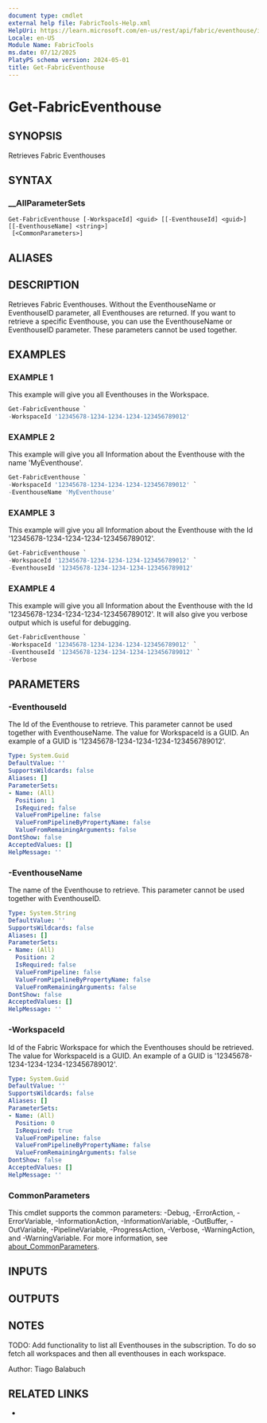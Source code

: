 ```yaml
---
document type: cmdlet
external help file: FabricTools-Help.xml
HelpUri: https://learn.microsoft.com/en-us/rest/api/fabric/eventhouse/items/list-eventhouses?tabs=HTTP
Locale: en-US
Module Name: FabricTools
ms.date: 07/12/2025
PlatyPS schema version: 2024-05-01
title: Get-FabricEventhouse
---
```


# Get-FabricEventhouse

## SYNOPSIS

Retrieves Fabric Eventhouses

## SYNTAX

### __AllParameterSets

```
Get-FabricEventhouse [-WorkspaceId] <guid> [[-EventhouseId] <guid>] [[-EventhouseName] <string>]
 [<CommonParameters>]
```

## ALIASES

## DESCRIPTION

Retrieves Fabric Eventhouses.
Without the EventhouseName or EventhouseID parameter, all Eventhouses are returned.
If you want to retrieve a specific Eventhouse, you can use the EventhouseName or EventhouseID parameter.
These
parameters cannot be used together.

## EXAMPLES

### EXAMPLE 1

This example will give you all Eventhouses in the Workspace.

```powershell
Get-FabricEventhouse `
-WorkspaceId '12345678-1234-1234-1234-123456789012'
```

### EXAMPLE 2

This example will give you all Information about the Eventhouse with the name 'MyEventhouse'.

```powershell
Get-FabricEventhouse `
-WorkspaceId '12345678-1234-1234-1234-123456789012' `
-EventhouseName 'MyEventhouse'
```

### EXAMPLE 3

This example will give you all Information about the Eventhouse with the Id '12345678-1234-1234-1234-123456789012'.

```powershell
Get-FabricEventhouse `
-WorkspaceId '12345678-1234-1234-1234-123456789012' `
-EventhouseId '12345678-1234-1234-1234-123456789012'
```

### EXAMPLE 4

This example will give you all Information about the Eventhouse with the Id '12345678-1234-1234-1234-123456789012'. It will also give you verbose output which is useful for debugging.

```powershell
Get-FabricEventhouse `
-WorkspaceId '12345678-1234-1234-1234-123456789012' `
-EventhouseId '12345678-1234-1234-1234-123456789012' `
-Verbose
```

## PARAMETERS

### -EventhouseId

The Id of the Eventhouse to retrieve.
This parameter cannot be used together with EventhouseName.
The value for WorkspaceId is a GUID.
An example of a GUID is '12345678-1234-1234-1234-123456789012'.

```yaml
Type: System.Guid
DefaultValue: ''
SupportsWildcards: false
Aliases: []
ParameterSets:
- Name: (All)
  Position: 1
  IsRequired: false
  ValueFromPipeline: false
  ValueFromPipelineByPropertyName: false
  ValueFromRemainingArguments: false
DontShow: false
AcceptedValues: []
HelpMessage: ''
```

### -EventhouseName

The name of the Eventhouse to retrieve.
This parameter cannot be used together with EventhouseID.

```yaml
Type: System.String
DefaultValue: ''
SupportsWildcards: false
Aliases: []
ParameterSets:
- Name: (All)
  Position: 2
  IsRequired: false
  ValueFromPipeline: false
  ValueFromPipelineByPropertyName: false
  ValueFromRemainingArguments: false
DontShow: false
AcceptedValues: []
HelpMessage: ''
```

### -WorkspaceId

Id of the Fabric Workspace for which the Eventhouses should be retrieved.
The value for WorkspaceId is a GUID.
An example of a GUID is '12345678-1234-1234-1234-123456789012'.

```yaml
Type: System.Guid
DefaultValue: ''
SupportsWildcards: false
Aliases: []
ParameterSets:
- Name: (All)
  Position: 0
  IsRequired: true
  ValueFromPipeline: false
  ValueFromPipelineByPropertyName: false
  ValueFromRemainingArguments: false
DontShow: false
AcceptedValues: []
HelpMessage: ''
```

### CommonParameters

This cmdlet supports the common parameters: -Debug, -ErrorAction, -ErrorVariable,
-InformationAction, -InformationVariable, -OutBuffer, -OutVariable, -PipelineVariable,
-ProgressAction, -Verbose, -WarningAction, and -WarningVariable. For more information, see
[about_CommonParameters](https://go.microsoft.com/fwlink/?LinkID=113216).

## INPUTS

## OUTPUTS

## NOTES

TODO: Add functionality to list all Eventhouses in the subscription.
To do so fetch all workspaces
and then all eventhouses in each workspace.

Author: Tiago Balabuch

## RELATED LINKS

- [](https://learn.microsoft.com/en-us/rest/api/fabric/eventhouse/items/list-eventhouses?tabs=HTTP)
